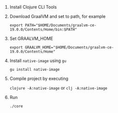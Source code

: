 1. Install Clojure CLI Tools
2. Download GraalVM and set to path, for example

   `export PATH="$HOME/Documents/graalvm-ce-19.0.0/Contents/Home/bin:$PATH"`
3. Set GRAALVM_HOME

   `export GRAALVM_HOME="$HOME/Documents/graalvm-ce-19.0.0/Contents/Home"`
   
4. Install `native-image` using `gu`

   `gu install native-image`

5. Compile project by executing

   `clojure -A:native-image` or `clj -A:native-image`
   
6. Run
   
   `./core`